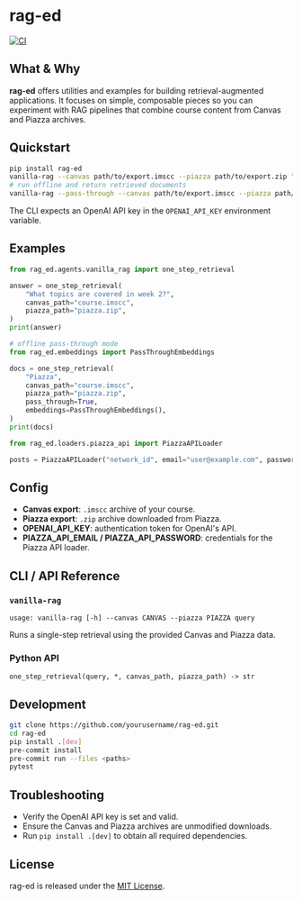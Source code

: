 # rag-ed

[![CI](https://github.com/cmccomb/rag-ed/actions/workflows/ci.yml/badge.svg)](https://github.com/cmccomb/rag-ed/actions/workflows/ci.yml)

## What & Why

**rag-ed** offers utilities and examples for building retrieval-augmented applications. It focuses on simple, composable pieces so you can experiment with RAG pipelines that combine course content from Canvas and Piazza archives.

## Quickstart

```bash
pip install rag-ed
vanilla-rag --canvas path/to/export.imscc --piazza path/to/export.zip "What is due next week?"
# run offline and return retrieved documents
vanilla-rag --pass-through --canvas path/to/export.imscc --piazza path/to/export.zip "Piazza"
```

The CLI expects an OpenAI API key in the `OPENAI_API_KEY` environment variable.

## Examples

```python
from rag_ed.agents.vanilla_rag import one_step_retrieval

answer = one_step_retrieval(
    "What topics are covered in week 2?",
    canvas_path="course.imscc",
    piazza_path="piazza.zip",
)
print(answer)

# offline pass-through mode
from rag_ed.embeddings import PassThroughEmbeddings

docs = one_step_retrieval(
    "Piazza",
    canvas_path="course.imscc",
    piazza_path="piazza.zip",
    pass_through=True,
    embeddings=PassThroughEmbeddings(),
)
print(docs)
```

```python
from rag_ed.loaders.piazza_api import PiazzaAPILoader

posts = PiazzaAPILoader("network_id", email="user@example.com", password="pw").load()
```

## Config

- **Canvas export**: `.imscc` archive of your course.
- **Piazza export**: `.zip` archive downloaded from Piazza.
- **OPENAI_API_KEY**: authentication token for OpenAI's API.
- **PIAZZA_API_EMAIL / PIAZZA_API_PASSWORD**: credentials for the Piazza API loader.

## CLI / API Reference

### `vanilla-rag`

```
usage: vanilla-rag [-h] --canvas CANVAS --piazza PIAZZA query
```

Runs a single-step retrieval using the provided Canvas and Piazza data.

### Python API

`one_step_retrieval(query, *, canvas_path, piazza_path) -> str`

## Development

```bash
git clone https://github.com/yourusername/rag-ed.git
cd rag-ed
pip install .[dev]
pre-commit install
pre-commit run --files <paths>
pytest
```

## Troubleshooting

- Verify the OpenAI API key is set and valid.
- Ensure the Canvas and Piazza archives are unmodified downloads.
- Run `pip install .[dev]` to obtain all required dependencies.

## License

rag-ed is released under the [MIT License](LICENSE).

